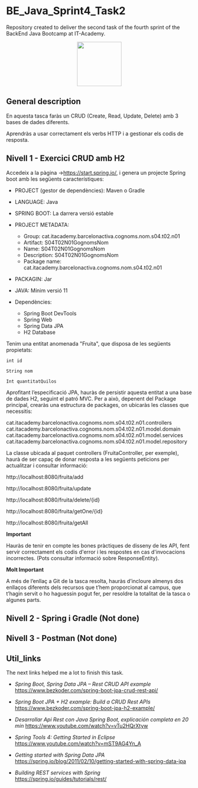 # BE_Java_Sprint4_Task2

Repository created to deliver the second task of the fourth sprint of the BackEnd Java Bootcamp at IT-Academy.

<p align="center">
<img src=https://user-images.githubusercontent.com/72571435/179958350-c8db27b9-ada1-45d3-8ab4-6f2dcd31eb30.png width="120" height="120" />
</p>

## General description

En aquesta tasca faràs un CRUD (Create, Read, Update, Delete) amb 3 bases de dades diferents.

Aprendràs a usar correctament els verbs HTTP i a gestionar els codis de resposta.

## Nivell 1 - Exercici CRUD amb H2

Accedeix a la pàgina ->https://start.spring.io/, i genera un projecte Spring boot amb les següents característiques:


- PROJECT (gestor de dependències): Maven o Gradle
- LANGUAGE: Java
- SPRING BOOT: La darrera versió estable
- PROJECT METADATA: 
    - Group: cat.itacademy.barcelonactiva.cognoms.nom.s04.t02.n01
    - Artifact: S04T02N01GognomsNom
    - Name: S04T02N01GognomsNom
    - Description: S04T02N01GognomsNom
    - Package name: cat.itacademy.barcelonactiva.cognoms.nom.s04.t02.n01

- PACKAGIN: Jar
- JAVA: Mínim versió 11 
- Dependències:
    - Spring Boot DevTools
    - Spring Web
    - Spring Data JPA
    - H2 Database

Tenim una entitat anomenada "Fruita", que disposa de les següents propietats:

    int id

    String nom

    Int quantitatQuilos

Aprofitant l’especificació JPA, hauràs de persistir aquesta entitat a una base de dades H2, seguint el patró MVC. Per a això, depenent del Package principal, crearàs una estructura de packages, on ubicaràs les classes que necessitis:

cat.itacademy.barcelonactiva.cognoms.nom.s04.t02.n01.controllers
cat.itacademy.barcelonactiva.cognoms.nom.s04.t02.n01.model.domain
cat.itacademy.barcelonactiva.cognoms.nom.s04.t02.n01.model.services
cat.itacademy.barcelonactiva.cognoms.nom.s04.t02.n01.model.repository

La classe ubicada al paquet controllers (FruitaController, per exemple), haurà de ser capaç de donar resposta a les següents peticions per actualitzar i consultar informació:

http://localhost:8080/fruita/add

http://localhost:8080/fruita/update

http://localhost:8080/fruita/delete/{id}

http://localhost:8080/fruita/getOne/{id}

http://localhost:8080/fruita/getAll

 
**Important**

Hauràs de tenir en compte les bones pràctiques de disseny de les API, fent servir correctament els codis d'error i les respostes en cas d'invocacions incorrectes. (Pots consultar informació sobre ResponseEntity).

**Molt Important**

A més de l’enllaç a Git de la tasca resolta, hauràs d’incloure almenys dos enllaços diferents dels recursos que t’hem proporcionat al campus, que t’hagin servit o ho haguessin pogut fer, per resoldre la totalitat de la tasca o algunes parts.

## Nivell 2 - Spring i Gradle (Not done)

## Nivell 3 - Postman (Not done)

## Util_links

The next links helped me a lot to finish this task.

- *Spring Boot, Spring Data JPA – Rest CRUD API example* https://www.bezkoder.com/spring-boot-jpa-crud-rest-api/

- *Spring Boot JPA + H2 example: Build a CRUD Rest APIs* https://www.bezkoder.com/spring-boot-jpa-h2-example/

- *Desarrollar Api Rest con Java Spring Boot, explicación completa en 20 min* https://www.youtube.com/watch?v=vTu2HQrXtyw

- *Spring Tools 4: Getting Started in Eclipse* https://www.youtube.com/watch?v=mST9AG4Yn_A

- *Getting started with Spring Data JPA* https://spring.io/blog/2011/02/10/getting-started-with-spring-data-jpa

- *Building REST services with Spring* https://spring.io/guides/tutorials/rest/